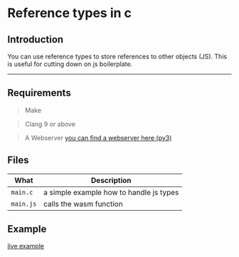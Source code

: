 # Reference types in c

## Introduction

You can use reference types to store references to other objects (JS).
This is useful for cutting down on js boilerplate.

---

## Requirements

> Make

> Clang 9 or above

> A Webserver [you can find a webserver here (py3)](../server4.py)

## Files

What|Description
--------|-----------
`main.c` | a simple example how to handle js types
`main.js` | calls the wasm function

## Example

[live example](https://k0in.github.io/wasm_stuff/reference_types/index.html)
